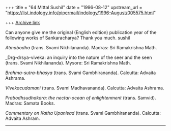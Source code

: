 +++
title = "64 Mittal Sushil"
date = "1996-08-12"
upstream_url = "https://list.indology.info/pipermail/indology/1996-August/005575.html"

+++
[Archive link](https://list.indology.info/pipermail/indology/1996-August/005575.html)



Can anyone give me the original (English edition) publication year of the
following works of Sankaracharya? Thank you much. sushil


_Atmabodha_ (trans. Svami Nikhilananda). Madras: Sri Ramakrishna Math.

_Drg-drsya-viveka: an inquiry into the nature of the seer and the seen
	(trans. Svami Nikhilananda). Mysore: Sri Ramakrishna Math.

_Brahma-sutra-bhasya_ (trans. Svami Gambhirananda). Calcutta: Advaita 
	Ashrama.

_Vivekacudamani_ (trans. Svami Madhavananda). Calcutta: Advaita Ashrama.

_Prabodhsudhakara: the nectar-ocean of enlightenment_ (trans. Samvid). 
	Madras: Samata Books.

_Commentary on Katha Upanisad_ (trans. Svami Gambhirananda). Calcutta:
	Advaita Ashram.

---------------------





